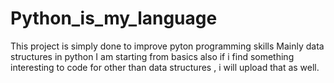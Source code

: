 # Python_is_my_language
This project is simply done to improve pyton programming skills 
Mainly data structures in python
I am starting from basics
also if i find something interesting to code for other than data structures , i will upload that as well.
